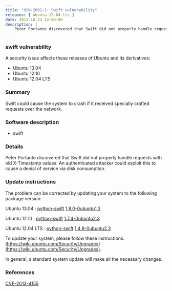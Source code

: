 ```yaml
---
title: "USN-2001-1: Swift vulnerability"
releases: [ ubuntu-12.04-lts ]
date: 2013-10-23 12:00:00
description: |
    Peter Portante discovered that Swift did not properly handle requests with old X-Timestamp values. An authenticated attacker could exploit this to cause a denial of service via disk consumption. 
--- 
```

 
### swift vulnerability

A security issue affects these releases of Ubuntu and its derivatives:

* Ubuntu 13.04
* Ubuntu 12.10
* Ubuntu 12.04 LTS

### Summary

Swift could cause the system to crash if it received specially crafted requests over the network.

### Software description

* swift 

### Details

Peter Portante discovered that Swift did not properly handle requests with old X-Timestamp values. An authenticated attacker could exploit this to cause a denial of service via disk consumption. 

### Update instructions

The problem can be corrected by updating your system to the following package version:

Ubuntu 13.04
 : [python-swift](https://launchpad.net/ubuntu/+source/swift) <span> [1.8.0-0ubuntu1.3](https://launchpad.net/ubuntu/+source/swift/1.8.0-0ubuntu1.3) </span> 

Ubuntu 12.10
 : [python-swift](https://launchpad.net/ubuntu/+source/swift) <span> [1.7.4-0ubuntu2.3](https://launchpad.net/ubuntu/+source/swift/1.7.4-0ubuntu2.3) </span> 

Ubuntu 12.04 LTS
 : [python-swift](https://launchpad.net/ubuntu/+source/swift) <span> [1.4.8-0ubuntu2.3](https://launchpad.net/ubuntu/+source/swift/1.4.8-0ubuntu2.3) </span> 

To update your system, please follow these instructions: [https://wiki.ubuntu.com/Security/Upgrades](https://wiki.ubuntu.com/Security/Upgrades).

In general, a standard system update will make all the necessary changes. 

### References

 [CVE-2013-4155](http://people.ubuntu.com/~ubuntu-security/cve/CVE-2013-4155)
 
